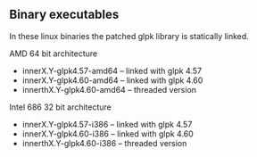 ## Binary executables

In these linux binaries the patched glpk library is statically linked.

AMD 64 bit architecture

* innerX.Y-glpk4.57-amd64 &ndash; linked with glpk 4.57
* innerX.Y-glpk4.60-amd64 &ndash; linked with glpk 4.60
* innerthX.Y-glpk4.60-amd64 &ndash; threaded version

Intel 686 32 bit architecture

* innerX.Y-glpk4.57-i386 &ndash; linked with glpk 4.57
* innerX.Y-glpk4.60-i386 &ndash; linked with glpk 4.60
* innerthX.Y-glpk4.60-i386 &ndash; threaded version




